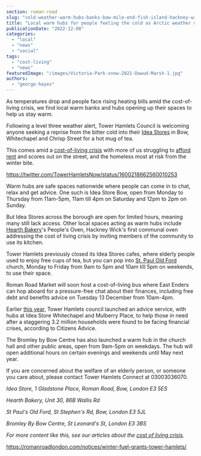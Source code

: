 ```yaml
---
section: roman-road
slug: "cold-weather-warm-hubs-banks-bow-mile-end-fish-island-hackney-wick-globe-town"
title: "Local warm hubs for people feeling the cold as Arctic weather moves in"
publicationDate: "2022-12-08"
categories: 
  - "local"
  - "news"
  - "social"
tags: 
  - "cost-living"
  - "news"
featuredImage: "/images/Victoria-Park-snow-2021-Dawud-Marsh-1.jpg"
authors: 
  - "george-hayes"
---
```


As temperatures drop and people face rising heating bills amid the cost-of-living crisis, we find local warm banks and hubs opening up their spaces to help us stay warm.

Following a level three weather alert, Tower Hamlets Council is welcoming anyone seeking a reprise from the bitter cold into their [Idea Stores](https://www.towerhamlets.gov.uk/lgnl/advice_and_benefits/cost-of-living/Help-with-staying-warm.aspx) in Bow, Whitechapel and Chrisp Street for a hot mug of tea.

This comes amid a [cost-of-living crisis](https://romanroadlondon.com/cost-living-crisis-small-businesses-tower-hamlets/) with more of us struggling to [afford rent](https://romanroadlondon.com/tower-hamlets-london-renters-union-protest-rent-increases-bow-december-2022/) and scores out on the street, and the homeless most at risk from the winter bite.

https://twitter.com/TowerHamletsNow/status/1600218662560010253

Warm hubs are safe spaces nationwide where people can come in to chat, relax and get advice. One such is Idea Store Bow, open from Monday to Thursday from 11am-5pm, 11am till 4pm on Saturday and 12pm to 2pm on Sunday.

But Idea Stores across the borough are open for limited hours, meaning many still lack access. Other local spaces acting as warm hubs include [Hearth Bakery](https://romanroadlondon.com/peoples-oven-hearth-bakery-hackney-wick/)'s People's Oven, Hackney Wick's first communal oven addressing the cost of living crisis by inviting members of the community to use its kitchen.

Tower Hamlets previously closed its Idea Stores cafes, where elderly people used to enjoy free cups of tea, but you can pop into [St. Paul Old Ford](https://romanroadlondon.com/events/candlelit-vinyasa-yoga-flow-st-pauls-old-ford/) church, Monday to Friday from 9am to 5pm and 10am till 5pm on weekends, to use their space.

Roman Road Market will soon host a cost-of-living bus where East Enders can hop aboard for a pressure-free chat about their finances, including free debt and benefits advice on Tuesday 13 December from 10am-4pm.

Earlier [this year](https://www.towerhamlets.gov.uk/News_events/2022/June-2022/Council-launches-new-advice-service-to-help-our-most-vulnerable-residents.aspx), Tower Hamlets council launched an advice service, with hubs at Idea Store Whitechapel and Mulberry Place, to help those in need after a staggering 3.2 million households were found to be facing financial crises, according to Citizens Advice.

The Bromley by Bow Centre has also launched a warm hub in the church hall and other public areas, open from 9am-5pm on weekdays. The hub will open additional hours on certain evenings and weekends until May next year.

If you are concerned about the welfare of an elderly person, or someone you care about, please contact Tower Hamlets Connect at 03003036070.

_Idea Store, 1 Gladstone Place, Roman Road, Bow, London E3 5ES_

_Hearth Bakery, Unit 30, 86B Wallis Rd_

_St Paul's Old Ford, St Stephen's Rd, Bow, London E3 5JL_

_Bromley By Bow Centre, St Leonard's St, London E3 3BS_

_For more content like this, see our articles about the [cost of living crisis](https://romanroadlondon.com/articles/cost-living/)._

https://romanroadlondon.com/notices/winter-fuel-grants-tower-hamlets/


